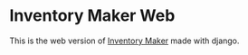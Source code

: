 # Inventory Maker Web

This is the web version of [Inventory Maker](https://github.com/valentinoamato/Inventory-maker) made with django.